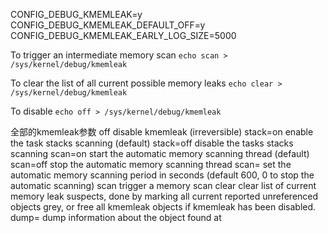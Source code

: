 CONFIG_DEBUG_KMEMLEAK=y
CONFIG_DEBUG_KMEMLEAK_DEFAULT_OFF=y
CONFIG_DEBUG_KMEMLEAK_EARLY_LOG_SIZE=5000

To trigger an intermediate memory scan
`echo scan > /sys/kernel/debug/kmemleak`

To clear the list of all current possible memory leaks
`echo clear > /sys/kernel/debug/kmemleak`

To disable
`echo off > /sys/kernel/debug/kmemleak`

全部的kmemleak参数
off
    disable kmemleak (irreversible)
stack=on
    enable the task stacks scanning (default)
stack=off
    disable the tasks stacks scanning
scan=on
    start the automatic memory scanning thread (default)
scan=off
    stop the automatic memory scanning thread
scan=<secs>
    set the automatic memory scanning period in seconds (default 600, 0 to stop the automatic scanning)
scan
    trigger a memory scan
clear
    clear list of current memory leak suspects, done by marking all current reported unreferenced objects grey, or free all kmemleak objects if kmemleak has been disabled.
dump=<addr>
    dump information about the object found at <addr>

